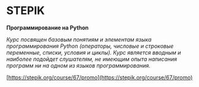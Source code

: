 # STEPIK
**Программирование на Python**

*Курс посвящен базовым понятиям и элементам языка программирования Python (операторы, числовые и строковые переменные, списки, условия и циклы). Курс является вводным и наиболее подойдет слушателям, не имеющим опыта написания программ ни на одном из языков программирования.*

[https://stepik.org/course/67/promo](https://stepik.org/course/67/promo)
